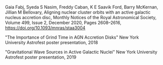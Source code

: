 Gaia Fabj, Syeda S Nasim, Freddy Caban, K E Saavik Ford, Barry McKernan, Jillian M Bellovary, Aligning nuclear cluster orbits with an active galactic nucleus accretion disc, Monthly Notices of the Royal Astronomical Society, Volume 499, Issue 2, December 2020, Pages 2608–2616, https://doi.org/10.1093/mnras/staa3004

"The Importance of Grind Time in AGN Accretion Disks"
New York University Astrofest poster presentation, 2018

"Gravitational Wave Sources in Active Galactic Nuclei"
New York University Astrofest poster presentation, 2019

